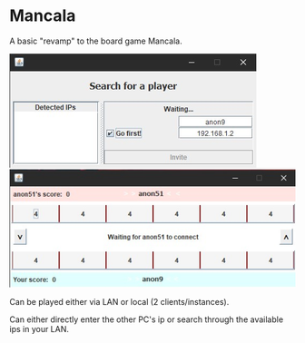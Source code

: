 # Mancala
A basic "revamp" to the board game Mancala.

<img src="https://github.com/T0uchM3/Mancala/blob/master/screenshots/221833.jpg">

<img src="https://github.com/T0uchM3/Mancala/blob/master/screenshots/221935.jpg">

Can be played either via LAN or local (2 clients/instances).

Can either directly enter the other PC's ip or search through the available ips in your LAN.

